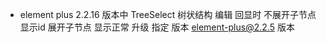 - element plus 2.2.16 版本中 TreeSelect 树状结构 编辑 回显时 不展开子节点 显示id 展开子节点 显示正常
  升级 指定 版本 element-plus@2.2.5 版本
